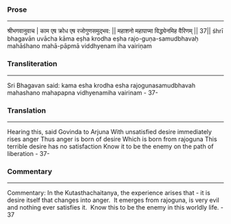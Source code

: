 ### Prose 
 --- 
श्रीभगवानुवाच |
काम एष क्रोध एष रजोगुणसमुद्भव: ||
महाशनो महापाप्मा विद्ध्येनमिह वैरिणम् || 37||
śhrī bhagavān uvācha
kāma eṣha krodha eṣha rajo-guṇa-samudbhavaḥ
mahāśhano mahā-pāpmā viddhyenam iha vairiṇam

### Transliteration 
 --- 
Sri Bhagavan said: kama esha krodha esha rajogunasamudbhavah mahashano mahapapna vidhyenamiha vairinam - 37-

### Translation 
 --- 
Hearing this, said Govinda to Arjuna With unsatisfied desire immediately rises anger Thus anger is born of desire Which is born from rajoguna This terrible desire has no satisfaction Know it to be the enemy on the path of liberation - 37-

### Commentary 
 --- 
Commentary: In the Kutasthachaitanya, the experience arises that - it is desire itself that changes into anger.  It emerges from rajoguna, is very evil and nothing ever satisfies it.  Know this to be the enemy in this worldly life. - 37